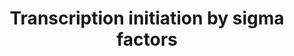 ---
annotations:
- id: PW:0000004
  parent: regulatory pathway
  type: Pathway Ontology
  value: regulatory pathway
- id: PW:0000100
  parent: regulatory pathway
  type: Pathway Ontology
  value: transcription pathway
authors:
- Andra
- Egonw
- MaintBot
- MirellaKalafati
- Eweitz
description: Sigma factors are components of the RNA polymerase complex that are responsible
  for binding to the RNA polymerase complex, promoter recognition and separating DNA
  strands. The number of sigma factors is extremely diverse between bacteria, ranging
  from three in Helicobacter pylori to 63 in Streptomyces coelicolor. M. tuberculosis
  possesses 13 sigma factors, 10 of which are from the ECF sub-family, enabling this
  bacterium to cope with various environmental conditions
last-edited: 2021-05-21
organisms:
- Mycobacterium tuberculosis
redirect_from:
- /index.php/Pathway:WP2564
- /instance/WP2564
revision: null
schema-jsonld:
- '@context': https://schema.org/
  '@id': https://wikipathways.github.io/pathways/WP2564.html
  '@type': Dataset
  creator:
    '@type': Organization
    name: WikiPathways
  description: Sigma factors are components of the RNA polymerase complex that are
    responsible for binding to the RNA polymerase complex, promoter recognition and
    separating DNA strands. The number of sigma factors is extremely diverse between
    bacteria, ranging from three in Helicobacter pylori to 63 in Streptomyces coelicolor.
    M. tuberculosis possesses 13 sigma factors, 10 of which are from the ECF sub-family,
    enabling this bacterium to cope with various environmental conditions
  keywords:
  - ''
  - Glyoxylate cycle (icl1)
  - Immune pathology pathway in host
  - PhoY1
  - RsfA
  - RsfB
  - Rv1823
  - Rv2884
  - SigA
  - SigB
  - SigC
  - SigD
  - SigE
  - SigF
  - SigG
  - SigH
  - SigI
  - SigJ
  - SigK
  - SigL
  - SigM
  - Stress response
  - UsfX
  - lrpG
  - lrpI
  - methylcitrate cycle (gltA1)
  license: CC0
  name: Transcription initiation by sigma factors
seo: CreativeWork
title: Transcription initiation by sigma factors
wpid: WP2564
---